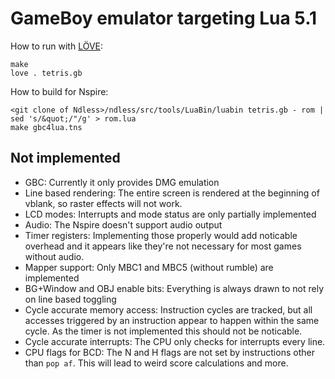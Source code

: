 GameBoy emulator targeting Lua 5.1
=

How to run with [LÖVE](https://love2d.org):

```
make
love . tetris.gb
```

How to build for Nspire:

```
<git clone of Ndless>/ndless/src/tools/LuaBin/luabin tetris.gb - rom | sed 's/&quot;/"/g' > rom.lua
make gbc4lua.tns
```

Not implemented
-

* GBC: Currently it only provides DMG emulation
* Line based rendering: The entire screen is rendered at the beginning of vblank, so raster effects will not work.
* LCD modes: Interrupts and mode status are only partially implemented
* Audio: The Nspire doesn't support audio output
* Timer registers: Implementing those properly would add noticable overhead and it appears like they're not necessary for most games without audio.
* Mapper support: Only MBC1 and MBC5 (without rumble) are implemented
* BG+Window and OBJ enable bits: Everything is always drawn to not rely on line based toggling
* Cycle accurate memory access: Instruction cycles are tracked, but all accesses triggered by an instruction appear to happen within the same cycle. As the timer is not implemented this should not be noticable.
* Cycle accurate interrupts: The CPU only checks for interrupts every line.
* CPU flags for BCD: The N and H flags are not set by instructions other than `pop af`. This will lead to weird score calculations and more.